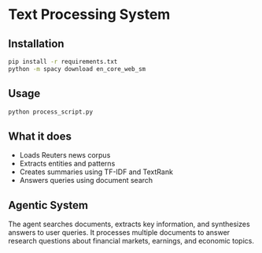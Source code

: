 # Text Processing System

## Installation
```bash
pip install -r requirements.txt
python -m spacy download en_core_web_sm
```

## Usage
```bash
python process_script.py
```

## What it does
- Loads Reuters news corpus
- Extracts entities and patterns
- Creates summaries using TF-IDF and TextRank
- Answers queries using document search

## Agentic System
The agent searches documents, extracts key information, and synthesizes answers to user queries. It processes multiple documents to answer research questions about financial markets, earnings, and economic topics.
